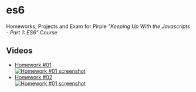 # es6

Homeworks, Projects and Exam for Pirple _"Keeping Up With the Javascripts - Part 1: ES6"_ Course

## Videos

- [Homework #01  
  ![Homework #01 screenshot](https://img.youtube.com/vi/VIDEO-ID/default.jpg)](http://)
- [Homework #02  
  ![Homework #01 screenshot](https://img.youtube.com/vi/VIDEO-ID/default.jpg)](http://)
